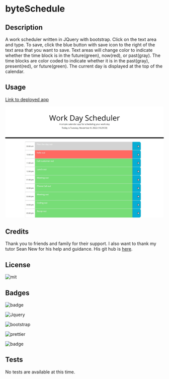 # byteSchedule

## Description

A work scheduler written in JQuery with bootstrap. Click on the text area and type. To save, click the blue button with save icon to the right of the text area that you want to save. Text areas will change color to indicate whether the time block is in the future(green), now(red), or past(gray). The time blocks are color coded to indicate whether it is in the past(gray), present(red), or future(green). The current day is displayed at the top of the calendar.

## Usage

[Link to deployed app](https://lesley-byte.github.io/byteSchedule/)

![screenshot](./assets/images/screenshot.png)

## Credits

Thank you to friends and family for their support. I also want to thank my tutor Sean New for his help and guidance. His git hub is [here](https://github.com/snew430).

## License

![mit](https://img.shields.io/badge/License-MIT-yellow.svg)

## Badges

![badge](https://img.shields.io/badge/JavaScript-323330?style=for-the-badge&logo=javascript&logoColor=F7DF1E)

![Jquery](https://img.shields.io/badge/Jquery-0769AD?style=for-the-badge&logo=jquery&logoColor=white)

![bootstrap](https://img.shields.io/badge/Bootstrap-563D7C?style=for-the-badge&logo=bootstrap&logoColor=white)

![prettier](https://img.shields.io/badge/prettier-1A2C34?style=for-the-badge&logo=prettier&logoColor=F7BA3E)

![badge](https://img.shields.io/badge/GIT-E44C30?style=for-the-badge&logo=git&logoColor=white)

## Tests

No tests are available at this time.
